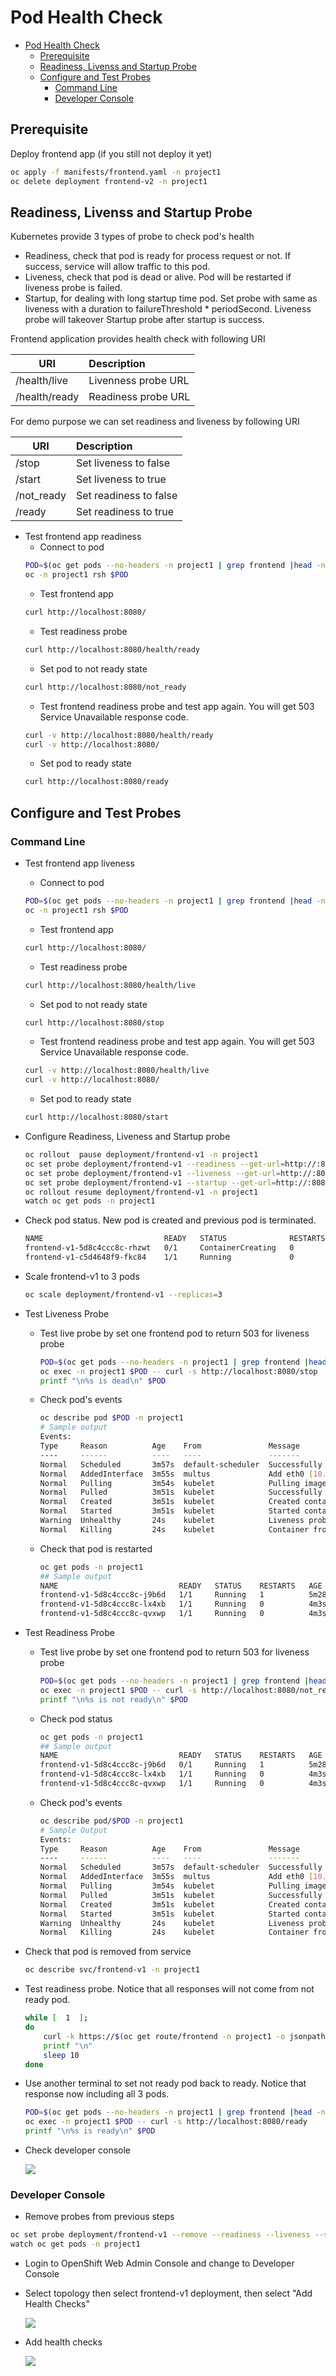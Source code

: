 # Pod Health Check
<!-- TOC -->

- [Pod Health Check](#pod-health-check)
  - [Prerequisite](#prerequisite)
  - [Readiness, Livenss and Startup Probe](#readiness-livenss-and-startup-probe)
  - [Configure and Test Probes](#configure-and-test-probes)
    - [Command Line](#command-line)
    - [Developer Console](#developer-console)

<!-- /TOC -->
## Prerequisite

Deploy frontend app (if you still not deploy it yet)

  ```bash
  oc apply -f manifests/frontend.yaml -n project1
  oc delete deployment frontend-v2 -n project1
  ```

## Readiness, Livenss and Startup Probe

Kubernetes provide 3 types of probe to check pod's health
- Readiness, check that pod is ready for process request or not. If success, service will allow traffic to this pod.
- Liveness, check that pod is dead or alive. Pod will be restarted if liveness probe is failed.
- Startup, for dealing with long startup time pod. Set probe with same as liveness with a duration to failureThreshold * periodSecond. Liveness probe will takeover Startup probe after startup is success.
  
Frontend application provides health check with following URI


| URI        | Description  |
| ------------- |:-------------|
|/health/live|Livenness probe URL|
|/health/ready|Readiness probe URL|


For demo purpose we can set readiness and liveness by following URI


| URI        | Description  |
| ------------- |:-------------|
|/stop|Set liveness to false|
|/start|Set liveness to true|
|/not_ready|Set readiness to false|
|/ready|Set readiness to true|


- Test frontend app readiness
  - Connect to pod
  ```bash
  POD=$(oc get pods --no-headers -n project1 | grep frontend |head -n 1| awk '{print $1}')
  oc -n project1 rsh $POD
  ```
  - Test frontend app
  ```bash
  curl http://localhost:8080/
  ```
  - Test readiness probe
  ```bash
  curl http://localhost:8080/health/ready
  ```
  - Set pod to not ready state 
  ```bash
  curl http://localhost:8080/not_ready
  ```
  - Test frontend readiness probe and test app again. You will get 503 Service Unavailable response code.
  ```bash
  curl -v http://localhost:8080/health/ready
  curl -v http://localhost:8080/ 
  ```
  - Set pod  to ready state
  ```bash
  curl http://localhost:8080/ready
  ```
## Configure and Test Probes
### Command Line
- Test frontend app liveness
  - Connect to pod
  ```bash
  POD=$(oc get pods --no-headers -n project1 | grep frontend |head -n 1| awk '{print $1}')
  oc -n project1 rsh $POD
  ```
  - Test frontend app
  ```bash
  curl http://localhost:8080/
  ```
  - Test readiness probe
  ```bash
  curl http://localhost:8080/health/live
  ```
  - Set pod to not ready state 
  ```bash
  curl http://localhost:8080/stop
  ```
  - Test frontend readiness probe and test app again. You will get 503 Service Unavailable response code.
  ```bash
  curl -v http://localhost:8080/health/live
  curl -v http://localhost:8080/ 
  ```
  - Set pod  to ready state
  ```bash
  curl http://localhost:8080/start
  ```

- Configure Readiness, Liveness and Startup probe
    ```bash
    oc rollout  pause deployment/frontend-v1 -n project1
    oc set probe deployment/frontend-v1 --readiness --get-url=http://:8080/health/ready --initial-delay-seconds=8 --failure-threshold=1 --period-seconds=3 --timeout-seconds=5 -n project1
    oc set probe deployment/frontend-v1 --liveness --get-url=http://:8080/health/live --initial-delay-seconds=5 --failure-threshold=1 --period-seconds=10 --timeout-seconds=5  -n project1
    oc set probe deployment/frontend-v1 --startup --get-url=http://:8080/health/live --initial-delay-seconds=5  --period-seconds=10 -n project1
    oc rollout resume deployment/frontend-v1 -n project1
    watch oc get pods -n project1
    ```
- Check pod status. New pod is created and previous pod is terminated.
    ```bash
    NAME                           READY   STATUS              RESTARTS   AGE
    frontend-v1-5d8c4ccc8c-rhzwt   0/1     ContainerCreating   0          3s
    frontend-v1-c5d4648f9-fkc84    1/1     Running             0          49s
    ```
- Scale frontend-v1 to 3 pods
    ```bash
    oc scale deployment/frontend-v1 --replicas=3
    ```
- Test Liveness Probe
  - Test live probe by set one frontend pod to return 503 for liveness probe
      ```bash
      POD=$(oc get pods --no-headers -n project1 | grep frontend |head -n 1| awk '{print $1}')
      oc exec -n project1 $POD -- curl -s http://localhost:8080/stop
      printf "\n%s is dead\n" $POD
      ```
  - Check pod's events
      ```bash
      oc describe pod $POD -n project1
      # Sample output
      Events:
      Type     Reason          Age    From               Message
      ----     ------          ----   ----               -------
      Normal   Scheduled       3m57s  default-scheduler  Successfully assigned project1/frontend-v1-5d8c4ccc8c-j9b6d to ip-10-0-148-247.ap-southeast-1.compute.internal
      Normal   AddedInterface  3m55s  multus             Add eth0 [10.131.0.112/23]
      Normal   Pulling         3m54s  kubelet            Pulling image "quay.io/voravitl/frontend-js:v1"
      Normal   Pulled          3m51s  kubelet            Successfully pulled image "quay.io/voravitl/frontend-js:v1" in 2.988138314s
      Normal   Created         3m51s  kubelet            Created container frontend
      Normal   Started         3m51s  kubelet            Started container frontend
      Warning  Unhealthy       24s    kubelet            Liveness probe failed: HTTP probe failed with statuscode: 503
      Normal   Killing         24s    kubelet            Container frontend failed liveness probe, will be restarted
      ```
  - Check that pod is restarted 
      ```bash
      oc get pods -n project1
      ## Sample output
      NAME                           READY   STATUS    RESTARTS   AGE
      frontend-v1-5d8c4ccc8c-j9b6d   1/1     Running   1          5m28s
      frontend-v1-5d8c4ccc8c-lx4xb   1/1     Running   0          4m3s
      frontend-v1-5d8c4ccc8c-qvxwp   1/1     Running   0          4m3s
      ```
- Test Readiness Probe
  - Test live probe by set one frontend pod to return 503 for liveness probe
      ```bash
      POD=$(oc get pods --no-headers -n project1 | grep frontend |head -n 1| awk '{print $1}')
      oc exec -n project1 $POD -- curl -s http://localhost:8080/not_ready
      printf "\n%s is not ready\n" $POD
      ```
  - Check pod status
    ```bash
    oc get pods -n project1
    ## Sample output
    NAME                           READY   STATUS    RESTARTS   AGE
    frontend-v1-5d8c4ccc8c-j9b6d   0/1     Running   1          5m28s
    frontend-v1-5d8c4ccc8c-lx4xb   1/1     Running   0          4m3s
    frontend-v1-5d8c4ccc8c-qvxwp   1/1     Running   0          4m3s
    ```
  - Check pod's events
    ```bash
    oc describe pod/$POD -n project1
    # Sample Output
    Events:
    Type     Reason          Age    From               Message
    ----     ------          ----   ----               -------
    Normal   Scheduled       3m57s  default-scheduler  Successfully assigned project1/frontend-v1-5d8c4ccc8c-j9b6d to ip-10-0-148-247.ap-southeast-1.compute.internal
    Normal   AddedInterface  3m55s  multus             Add eth0 [10.131.0.112/23]
    Normal   Pulling         3m54s  kubelet            Pulling image "quay.io/voravitl/frontend-js:v1"
    Normal   Pulled          3m51s  kubelet            Successfully pulled image "quay.io/voravitl/frontend-js:v1" in 2.988138314s
    Normal   Created         3m51s  kubelet            Created container frontend
    Normal   Started         3m51s  kubelet            Started container frontend
    Warning  Unhealthy       24s    kubelet            Liveness probe failed: HTTP probe failed with statuscode: 503
    Normal   Killing         24s    kubelet            Container frontend failed liveness probe, will be restarted
    ```
- Check that pod is removed from service
    ```bash
    oc describe svc/frontend-v1 -n project1
    ```
- Test readiness probe. Notice that all responses will not come from not ready pod.
    ```bash
    while [  1  ];
    do
        curl -k https://$(oc get route/frontend -n project1 -o jsonpath='{.spec.host}')
        printf "\n"
        sleep 10
    done
    ```
- Use another terminal to set not ready pod back to ready. Notice that response now including all 3 pods.
    ```bash
    POD=$(oc get pods --no-headers -n project1 | grep frontend |head -n 1| awk '{print $1}')
    oc exec -n project1 $POD -- curl -s http://localhost:8080/ready
    printf "\n%s is ready\n" $POD
    ```
- Check developer console
  
    ![](images/pod-not-ready-dev-console.png)
    
### Developer Console
- Remove  probes from previous steps
```bash
oc set probe deployment/frontend-v1 --remove --readiness --liveness --startup -n project1
watch oc get pods -n project1
```
- Login to OpenShift Web Admin Console and change to Developer Console
- Select topology then select frontend-v1 deployment, then select "Add Health Checks"
  
  ![](images/dev-console-add-health-checks.png)
  
- Add health checks
  
  ![](images/dev-console-add-health-checks-02.png)